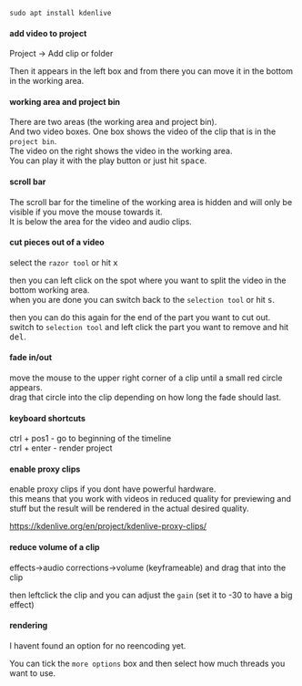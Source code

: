 ```
sudo apt install kdenlive
```

#### add video to project
Project -> Add clip or folder

Then it appears in the left box and from there you can move it in the bottom in the working area.

#### working area and project bin
There are two areas (the working area and project bin).\
And two video boxes. One box shows the video of the clip that is in the `project bin`.\
The video on the right shows the video in the working area.\
You can play it with the play button or just hit <kbd>space</kbd>.

#### scroll bar

The scroll bar for the timeline of the working area is hidden and will only be visible if you move the mouse towards it.\
It is below the area for the video and audio clips.

#### cut pieces out of a video

select the `razor tool` or hit <kbd>x</kbd>

then you can left click on the spot where you want to split the video in the bottom working area.\
when you are done you can switch back to the `selection tool` or hit <kbd>s</kbd>.

then you can do this again for the end of the part you want to cut out.\
switch to `selection tool` and left click the part you want to remove and hit <kbd>del</kbd>.

#### fade in/out

move the mouse to the upper right corner of a clip until a small red circle appears.\
drag that circle into the clip depending on how long the fade should last.

#### keyboard shortcuts

ctrl + pos1 - go to beginning of the timeline \
ctrl + enter - render project

#### enable proxy clips

enable proxy clips if you dont have powerful hardware.\
this means that you work with videos in reduced quality for previewing and stuff but the result will be rendered in the actual desired quality.

https://kdenlive.org/en/project/kdenlive-proxy-clips/

#### reduce volume of a clip

effects->audio corrections->volume (keyframeable) and drag that into the clip

then leftclick the clip and you can adjust the `gain` (set it to -30 to have a big effect)

#### rendering

I havent found an option for no reencoding yet.

You can tick the `more options` box and then select how much threads you want to use.
